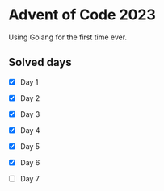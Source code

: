 # Advent of Code 2023

Using Golang for the first time ever.


## Solved days

- [X] Day 1
- [X] Day 2
- [X] Day 3
- [X] Day 4
- [X] Day 5
- [X] Day 6
- [ ] Day 7

